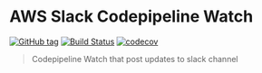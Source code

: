 AWS Slack Codepipeline Watch
============================

[![GitHub tag](https://img.shields.io/github/tag/CoorpAcademy/aws-slack-codepipeline-watch.svg)](https://github.com/CoorpAcademy/aws-slack-codepipeline-watch/releases)
[![Build Status](https://travis-ci.org/CoorpAcademy/aws-slack-codepipeline-watch.svg?branch=master)](https://travis-ci.org/CoorpAcademy/aws-slack-codepipeline-watch)
[![codecov](https://codecov.io/gh/CoorpAcademy/aws-slack-codepipeline-watch/branch/master/graph/badge.svg)](https://codecov.io/gh/CoorpAcademy/aws-slack-codepipeline-watch)

> Codepipeline Watch that post updates to slack channel